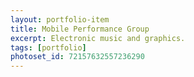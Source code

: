 ```yaml
---
layout: portfolio-item
title: Mobile Performance Group
excerpt: Electronic music and graphics. 
tags: [portfolio]
photoset_id: 72157632557236290
---
```

